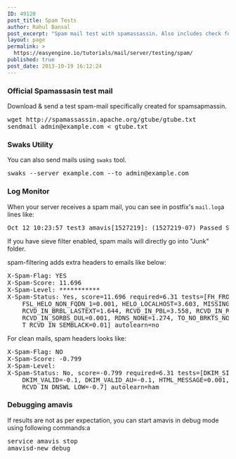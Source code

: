 ```yaml
---
ID: 49120
post_title: Spam Tests
author: Rahul Bansal
post_excerpt: "Spam mail test with spamassassin. Also includes check for sieve global's filtering."
layout: page
permalink: >
  https://easyengine.io/tutorials/mail/server/testing/spam/
published: true
post_date: 2013-10-19 16:12:24
---
```

<h3>Official Spamassasin test mail</h3>
Download &amp; send a test spam-mail specifically created for spamsapmassin.
<pre>wget http://spamassassin.apache.org/gtube/gtube.txt
sendmail admin@example.com &lt; gtube.txt</pre>
<h3>Swaks Utility</h3>
You can also send mails using <code>swaks</code> tool.
<pre>swaks --server example.com --to admin@example.com</pre>
<h3>Log Monitor</h3>
When your server receives a spam mail, you can see in postfix's <code>mail.log</code>a lines like:
<pre>Oct 12 10:23:57 test3 amavis[1527219]: (1527219-07) Passed SPAM, [122.169.28.186] [122.169.28.186] &lt;rahul286@localhost&gt; -&gt; &lt;admin@example.com&gt;, mail_id: YOcg6RH8YipM, Hits: 11.696, size: 416, queued_as: 58C9143EE9, 5424 ms</pre>
If you have sieve filter enabled, spam mails will directly go into "Junk" folder.

spam-filtering adds extra headers to emails like below:
<pre>X-Spam-Flag: YES
X-Spam-Score: 11.696
X-Spam-Level: ***********
X-Spam-Status: Yes, score=11.696 required=6.31 tests=[FH_FROMEML_NOTLD=0.18,
	FSL_HELO_NON_FQDN_1=0.001, HELO_LOCALHOST=3.603, MISSING_MID=0.14,
	RCVD_IN_BRBL_LASTEXT=1.644, RCVD_IN_PBL=3.558, RCVD_IN_RP_RNBL=1.284,
	RCVD_IN_SORBS_DUL=0.001, RDNS_NONE=1.274, TO_NO_BRKTS_NORDNS=0.001,
	T_RCVD_IN_SEMBLACK=0.01] autolearn=no</pre>
For clean mails, spam headers looks like:
<pre>X-Spam-Flag: NO
X-Spam-Score: -0.799
X-Spam-Level: 
X-Spam-Status: No, score=-0.799 required=6.31 tests=[DKIM_SIGNED=0.1,
	DKIM_VALID=-0.1, DKIM_VALID_AU=-0.1, HTML_MESSAGE=0.001,
	RCVD_IN_DNSWL_LOW=-0.7] autolearn=ham</pre>
<h3>Debugging amavis</h3>
If results are not as per expectation, you can start amavis in debug mode using following commands:a
<pre>service amavis stop
amavisd-new debug</pre>